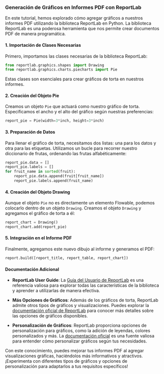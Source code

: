 ### Generación de Gráficos en Informes PDF con ReportLab

En este tutorial, hemos explorado cómo agregar gráficos a nuestros informes PDF utilizando la biblioteca ReportLab en Python. La biblioteca ReportLab es una poderosa herramienta que nos permite crear documentos PDF de manera programática.

#### 1. Importación de Clases Necesarias

Primero, importamos las clases necesarias de la biblioteca ReportLab:

```python
from reportlab.graphics.shapes import Drawing
from reportlab.graphics.charts.piecharts import Pie
```

Estas clases son esenciales para crear gráficos de torta en nuestros informes.

#### 2. Creación del Objeto Pie

Creamos un objeto `Pie` que actuará como nuestro gráfico de torta. Especificamos el ancho y el alto del gráfico según nuestras preferencias:

```python
report_pie = Pie(width=3*inch, height=3*inch)
```

#### 3. Preparación de Datos

Para llenar el gráfico de torta, necesitamos dos listas: una para los datos y otra para las etiquetas. Utilizamos un bucle para recorrer nuestro diccionario de frutas, ordenando las frutas alfabéticamente:

```python
report_pie.data = []
report_pie.labels = []
for fruit_name in sorted(fruit):
    report_pie.data.append(fruit[fruit_name])
    report_pie.labels.append(fruit_name)
```

#### 4. Creación del Objeto Drawing

Aunque el objeto `Pie` no es directamente un elemento Flowable, podemos colocarlo dentro de un objeto `Drawing`. Creamos el objeto `Drawing` y agregamos el gráfico de torta a él:

```python
report_chart = Drawing()
report_chart.add(report_pie)
```

#### 5. Integración en el Informe PDF

Finalmente, agregamos este nuevo dibujo al informe y generamos el PDF:

```python
report.build([report_title, report_table, report_chart])
```

#### Documentación Adicional

- **ReportLab User Guide**: La [Guía del Usuario de ReportLab](https://www.reportlab.com/docs/reportlab-userguide.pdf) es una referencia valiosa para explorar todas las características de la biblioteca y aprender a utilizarlas de manera efectiva.

- **Más Opciones de Gráficos**: Además de los gráficos de torta, ReportLab admite otros tipos de gráficos y visualizaciones. Puedes explorar la [documentación oficial de ReportLab](https://www.reportlab.com/docs/reportlab-userguide.pdf) para conocer más detalles sobre las opciones de gráficos disponibles.

- **Personalización de Gráficos**: ReportLab proporciona opciones de personalización para gráficos, como la adición de leyendas, colores personalizados y más. La [documentación oficial](https://www.reportlab.com/docs/reportlab-userguide.pdf) es una fuente valiosa para entender cómo personalizar gráficos según tus necesidades.

Con este conocimiento, puedes mejorar tus informes PDF al agregar visualizaciones gráficas, haciéndolos más informativos y atractivos. ¡Experimenta con diferentes tipos de gráficos y opciones de personalización para adaptarlos a tus requisitos específicos!